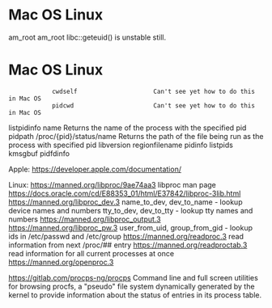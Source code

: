 
Mac OS               Linux
==========================
am_root         am_root                     libc::geteuid() is unstable still.

Mac OS               Linux
==========================
                cwdself                     Can't see yet how to do this in Mac OS
                pidcwd                      Can't see yet how to do this in Mac OS
listpidinfo
name                                        Returns the name of the process with the specified pid
pidpath         /proc/{pid}/status/name     Returns the path of the file being run as the process with specified pid
libversion
regionfilename
pidinfo
listpids
kmsgbuf
pidfdinfo

Apple:
https://developer.apple.com/documentation/

Linux:
https://manned.org/libproc/9ae74aa3     libproc man page
https://docs.oracle.com/cd/E88353_01/html/E37842/libproc-3lib.html
https://manned.org/libproc_dev.3        name_to_dev, dev_to_name - lookup device names and numbers tty_to_dev,
                                        dev_to_tty - lookup tty names and numbers
https://manned.org/libproc_output.3
https://manned.org/libproc_pw.3         user_from_uid, group_from_gid - lookup ids in /etc/passwd and /etc/group
https://manned.org/readproc.3           read information from next /proc/## entry
https://manned.org/readproctab.3        read information for all current processes at once
https://manned.org/openproc.3

https://gitlab.com/procps-ng/procps     Command line and full screen utilities for browsing procfs, a "pseudo" file
                                        system dynamically generated by the kernel to provide information about the
                                        status of entries in its process table.